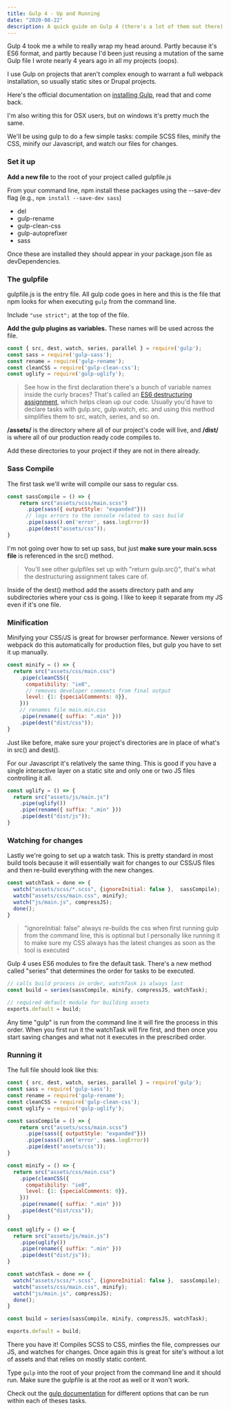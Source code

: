 ```yaml
---
title: Gulp 4 - Up and Running
date: "2020-08-22"
description: A quick guide on Gulp 4 (there's a lot of them out there) that hopefully makes setting it up/how it all works easier to understand.
---
```


Gulp 4 took me a while to really wrap my head around. Partly because it's ES6 format, and partly because I'd been just reusing a mutation of the same Gulp file I wrote nearly 4 years ago in all my projects (oops).

I use Gulp on projects that aren't complex enough to warrant a full webpack installation, so usually static sites or Drupal projects.

Here's the official documentation on [installing Gulp](https://gulpjs.com/docs/en/getting-started/quick-start/), read that and come back.

I'm also writing this for OSX users, but on windows it's pretty much the same.

We'll be using gulp to do a few simple tasks: compile SCSS files, minify the CSS, minify our Javascript, and watch our files for changes.  

### Set it up

**Add a new file** to the root of your project called gulpfile.js

From your command line, npm install these packages using the --save-dev flag (e.g., `npm install --save-dev sass`)

- del
- gulp-rename
- gulp-clean-css
- gulp-autoprefixer
- sass

Once these are installed they should appear in your package.json file as devDependencies.

### The gulpfile

gulpfile.js is the entry file. All gulp code goes in here and this is the file that npm looks for when executing `gulp` from the command line.

Include `"use strict";` at the top of the file.

**Add the gulp plugins as variables.** These names will be used across the file.

```javascript
const { src, dest, watch, series, parallel } = require('gulp');
const sass = require('gulp-sass');
const rename = require('gulp-rename');
const cleanCSS = require('gulp-clean-css');
const uglify = require('gulp-uglify');
```

> See how in the first declaration there's a bunch of variable names inside the curly braces? That's called an [ES6 destructuring assignment](https://developer.mozilla.org/en-US/docs/Web/JavaScript/Reference/Operators/Destructuring_assignment), which helps clean up our code. Usually you'd have to declare tasks with gulp.src, gulp.watch, etc. and using this method simplifies them to src, watch, series, and so on.

**/assets/** is the directory where all of our project's code will live, and **/dist/** is where all of our production ready code compiles to.

Add these directories to your project if they are not in there already.

### Sass Compile

The first task we'll write will compile our sass to regular css.

```javascript
const sassCompile = () => {
	return src("assets/scss/main.scss")
      .pipe(sass({ outputStyle: "expanded"}))
      // logs errors to the console related to sass build
      .pipe(sass().on('error', sass.logError))
      .pipe(dest("assets/css"));
}
```

I'm not going over how to set up sass, but just **make sure your main.scss file** is referenced in the src() method.

> You'll see other gulpfiles set up with "return gulp.src()", that's what the destructuring assignment takes care of.

Inside of the dest() method add the assets directory path and any subdirectories where your css is going. I like to keep it separate from my JS even if it's one file.

### Minification

Minifying your CSS/JS is great for browser performance. Newer versions of webpack do this automatically for production files, but gulp you have to set it up manually.

``` javascript
const minify = () => {
  return src("assets/css/main.css")
    .pipe(cleanCSS({
      compatibility: "ie8",
      // removes developer comments from final output
      level: {1: {specialComments: 0}},
    }))
    // renames file main.min.css
    .pipe(rename({ suffix: ".min" }))		
    .pipe(dest("dist/css"));
}
```

Just like before, make sure your project's directories are in place of what's in src() and dest().

For our Javascript it's relatively the same thing. This is good if you have a single interactive layer on a static site and only one or two JS files controlling it all.

``` javascript
const uglify = () => {
  return src("assets/js/main.js")
    .pipe(uglify())
    .pipe(rename({ suffix: ".min" }))		
    .pipe(dest("dist/js"));
}
```

### Watching for changes

Lastly we're going to set up a watch task. This is pretty standard in most build tools because it will essentially wait for changes to our CSS/JS files and then re-build everything with the new changes.

``` javascript
const watchTask = done => {
  watch("assets/scss/*.scss", {ignoreInitial: false },  sassCompile);
  watch("assets/css/main.css", minify);
  watch("js/main.js", compressJS);
  done();
}
```
 >  "ignoreInitial: false" always re-builds the css when first running gulp from the command line, this is optional but I personally like running it to make sure my CSS always has the latest changes as soon as the tool is executed

Gulp 4 uses ES6 modules to fire the default task. There's a new method called "series" that determines the order for tasks to be executed.

``` javascript
// calls build process in order, watchTask is always last
const build = series(sassCompile, minify, compressJS, watchTask);

// required default module for building assets
exports.default = build;
```

Any time "gulp" is run from the command line it will fire the process in this order. When you first run it the watchTask will fire first, and then once you start saving changes and what not it executes in the prescribed order.

### Running it

The full file should look like this:

```javascript
const { src, dest, watch, series, parallel } = require('gulp');
const sass = require('gulp-sass');
const rename = require('gulp-rename');
const cleanCSS = require('gulp-clean-css');
const uglify = require('gulp-uglify');

const sassCompile = () => {
	return src("assets/scss/main.scss")
      .pipe(sass({ outputStyle: "expanded"}))
      .pipe(sass().on('error', sass.logError))
      .pipe(dest("assets/css"));
}

const minify = () => {
  return src("assets/css/main.css")
    .pipe(cleanCSS({
      compatibility: "ie8",
      level: {1: {specialComments: 0}},
    }))
    .pipe(rename({ suffix: ".min" }))		
    .pipe(dest("dist/css"));
}

const uglify = () => {
  return src("assets/js/main.js")
    .pipe(uglify())
    .pipe(rename({ suffix: ".min" }))		
    .pipe(dest("dist/js"));
}

const watchTask = done => {
  watch("assets/scss/*.scss", {ignoreInitial: false },  sassCompile);
  watch("assets/css/main.css", minify);
  watch("js/main.js", compressJS);
  done();
}

const build = series(sassCompile, minify, compressJS, watchTask);

exports.default = build;
```

There you have it! Compiles SCSS to CSS, minfies the file, compresses our JS, and watches for changes. Once again this is great for site's without a lot of assets and that relies on mostly static content.

Type `gulp` into the root of your project from the command line and it should run. Make sure the gulpfile is at the root as well or it won't work.

Check out the [gulp documentation](https://gulpjs.com/) for different options that can be run within each of theses tasks.

